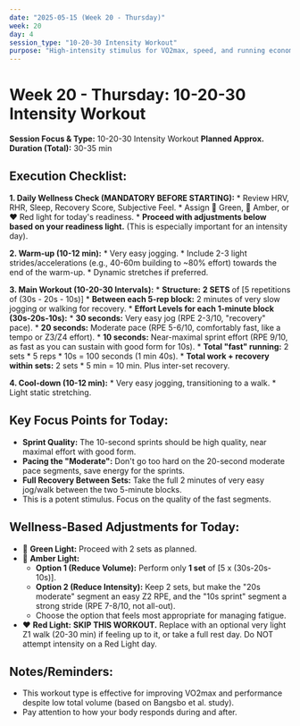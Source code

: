 ```yaml
---
date: "2025-05-15 (Week 20 - Thursday)"
week: 20
day: 4
session_type: "10-20-30 Intensity Workout"
purpose: "High-intensity stimulus for VO2max, speed, and running economy with low volume."
---
```


# Week 20 - Thursday: 10-20-30 Intensity Workout

**Session Focus & Type:** 10-20-30 Intensity Workout
**Planned Approx. Duration (Total):** 30-35 min

## Execution Checklist:

**1. Daily Wellness Check (MANDATORY BEFORE STARTING):**
    *   Review HRV, RHR, Sleep, Recovery Score, Subjective Feel.
    *   Assign 💚 Green, 💛 Amber, or ❤️ Red light for today's readiness.
    *   **Proceed with adjustments below based on your readiness light.** (This is especially important for an intensity day).

**2. Warm-up (10-12 min):**
    *   Very easy jogging.
    *   Include 2-3 light strides/accelerations (e.g., 40-60m building to ~80% effort) towards the end of the warm-up.
    *   Dynamic stretches if preferred.

**3. Main Workout (10-20-30 Intervals):**
    *   **Structure:** **2 SETS** of [5 repetitions of (30s - 20s - 10s)]
    *   **Between each 5-rep block:** 2 minutes of very slow jogging or walking for recovery.
    *   **Effort Levels for each 1-minute block (30s-20s-10s):**
        *   **30 seconds:** Very easy jog (RPE 2-3/10, "recovery" pace).
        *   **20 seconds:** Moderate pace (RPE 5-6/10, comfortably fast, like a tempo or Z3/Z4 effort).
        *   **10 seconds:** Near-maximal sprint effort (RPE 9/10, as fast as you can sustain with good form for 10s).
    *   **Total "fast" running:** 2 sets * 5 reps * 10s = 100 seconds (1 min 40s).
    *   **Total work + recovery within sets:** 2 sets * 5 min = 10 min. Plus inter-set recovery.

**4. Cool-down (10-12 min):**
    *   Very easy jogging, transitioning to a walk.
    *   Light static stretching.

## Key Focus Points for Today:

*   **Sprint Quality:** The 10-second sprints should be high quality, near maximal effort with good form.
*   **Pacing the "Moderate":** Don't go too hard on the 20-second moderate pace segments, save energy for the sprints.
*   **Full Recovery Between Sets:** Take the full 2 minutes of very easy jog/walk between the two 5-minute blocks.
*   This is a potent stimulus. Focus on the quality of the fast segments.

## Wellness-Based Adjustments for Today:

*   💚 **Green Light:** Proceed with 2 sets as planned.
*   💛 **Amber Light:**
    *   **Option 1 (Reduce Volume):** Perform only **1 set** of [5 x (30s-20s-10s)].
    *   **Option 2 (Reduce Intensity):** Keep 2 sets, but make the "20s moderate" segment an easy Z2 RPE, and the "10s sprint" segment a strong stride (RPE 7-8/10, not all-out).
    *   Choose the option that feels most appropriate for managing fatigue.
*   ❤️ **Red Light:** **SKIP THIS WORKOUT.** Replace with an optional very light Z1 walk (20-30 min) if feeling up to it, or take a full rest day. Do NOT attempt intensity on a Red Light day.

## Notes/Reminders:
*   This workout type is effective for improving VO2max and performance despite low total volume (based on Bangsbo et al. study).
*   Pay attention to how your body responds during and after.
